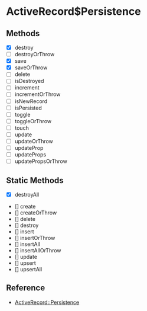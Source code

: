 # ActiveRecord$Persistence

## Methods

- [x] destroy
- [ ] destroyOrThrow
- [x] save
- [x] saveOrThrow
- [ ] delete
- [ ] isDestroyed
- [ ] increment
- [ ] incrementOrThrow
- [ ] isNewRecord
- [ ] isPersisted
- [ ] toggle
- [ ] toggleOrThrow
- [ ] touch
- [ ] update
- [ ] updateOrThrow
- [ ] updateProp
- [ ] updateProps
- [ ] updatePropsOrThrow

## Static Methods

- [x] destroyAll
- [] create
- [] createOrThrow
- [] delete
- [] destroy
- [] insert
- [] insertOrThrow
- [] insertAll
- [] insertAllOrThrow
- [] update
- [] upsert
- [] upsertAll

## Reference

- [ActiveRecord::Persistence](https://api.rubyonrails.org/classes/ActiveRecord/Persistence.html)
